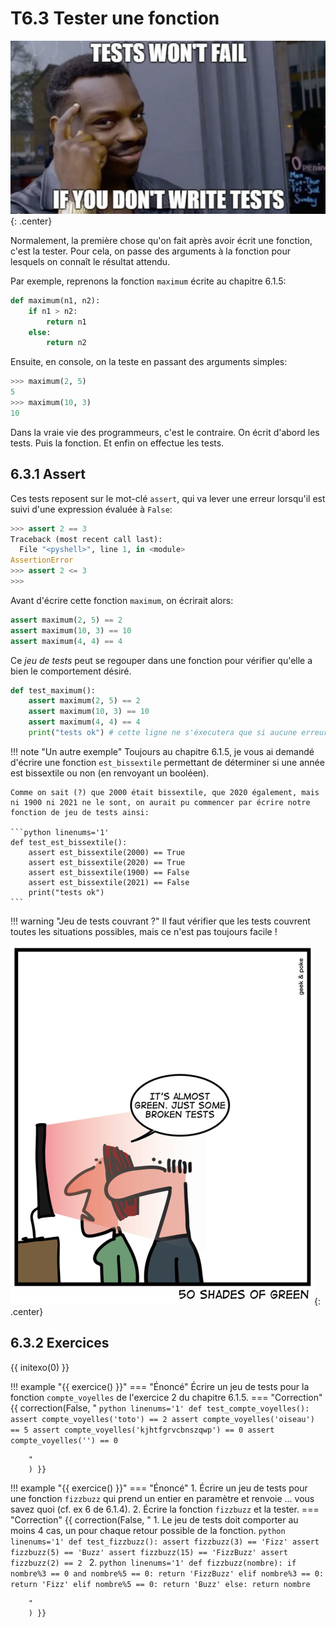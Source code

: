 # T6.3 Tester une fonction

![](../images/tests_meme.png){: .center} 

Normalement, la première chose qu'on fait après avoir écrit une fonction, c'est la tester.
Pour cela, on passe des arguments à la fonction pour lesquels on connaît le résultat attendu.

Par exemple, reprenons la fonction `maximum` écrite au chapitre 6.1.5:

```python linenums='1'
def maximum(n1, n2):
    if n1 > n2:
        return n1
    else:
        return n2
```
Ensuite, en console, on la teste en passant des arguments simples:

```python 
>>> maximum(2, 5)
5
>>> maximum(10, 3)
10
```
Dans la vraie vie des programmeurs, c'est le contraire. On écrit d'abord les tests. Puis la fonction. Et enfin on effectue les tests.


## 6.3.1 Assert

Ces tests reposent sur le mot-clé `assert`, qui va lever une erreur lorsqu'il est suivi d'une expression évaluée à `False`:

```python 
>>> assert 2 == 3
Traceback (most recent call last):
  File "<pyshell>", line 1, in <module>
AssertionError
>>> assert 2 <= 3
>>>

```

Avant d'écrire cette fonction `maximum`, on écrirait alors:
```python linenums='1'
assert maximum(2, 5) == 2
assert maximum(10, 3) == 10
assert maximum(4, 4) == 4
```

Ce *jeu de tests* peut se regouper dans une fonction pour vérifier qu'elle a bien le comportement désiré.

```python linenums='1'
def test_maximum():
    assert maximum(2, 5) == 2
    assert maximum(10, 3) == 10
    assert maximum(4, 4) == 4
    print("tests ok") # cette ligne ne s'éxecutera que si aucune erreur n'est levée par assert
```

!!! note "Un autre exemple"
    Toujours au chapitre 6.1.5, je vous ai demandé d'écrire une fonction `est_bissextile` permettant de déterminer si une année est bissextile ou non (en renvoyant un booléen).

    Comme on sait (?) que 2000 était bissextile, que 2020 également, mais ni 1900 ni 2021 ne le sont, on aurait pu commencer par écrire notre fonction de jeu de tests ainsi:

    ```python linenums='1'
    def test_est_bissextile():
        assert est_bissextile(2000) == True
        assert est_bissextile(2020) == True
        assert est_bissextile(1900) == False
        assert est_bissextile(2021) == False
        print("tests ok")
    ```

!!! warning "Jeu de tests couvrant ?"
    Il faut vérifier que les tests couvrent toutes les situations possibles, mais ce n'est pas toujours facile !

![](../images/geekandpokebrokentests.png){: .center} 
## 6.3.2 Exercices

{{ initexo(0) }}

!!! example "{{ exercice() }}"
    === "Énoncé" 
        Écrire un jeu de tests pour la fonction `compte_voyelles` de l'exercice 2 du chapitre 6.1.5.
    === "Correction" 
        {{ correction(False, 
        "
        ```python linenums='1'
        def test_compte_voyelles():
            assert compte_voyelles('toto') == 2
            assert compte_voyelles('oiseau') == 5
            assert compte_voyelles('kjhtfgrvcbnszqwp') == 0
            assert compte_voyelles('') == 0
        ```
    
        "
        ) }}

!!! example "{{ exercice() }}"
    === "Énoncé" 
        1. Écrire un jeu de tests pour une fonction `fizzbuzz` qui prend un entier en paramètre et renvoie ... vous savez quoi (cf. ex 6 de 6.1.4).
        2. Écrire la fonction `fizzbuzz` et la tester.
    === "Correction" 
        {{ correction(False, 
        "
        1. Le jeu de tests doit comporter au moins 4 cas, un pour chaque retour possible de la fonction.
        ```python linenums='1'
        def test_fizzbuzz():
            assert fizzbuzz(3) == 'Fizz'
            assert fizzbuzz(5) == 'Buzz'
            assert fizzbuzz(15) == 'FizzBuzz'
            assert fizzbuzz(2) == 2
        ```
        2.
        ```python linenums='1'
        def fizzbuzz(nombre):
            if nombre%3 == 0 and nombre%5 == 0:
                return 'FizzBuzz'
            elif nombre%3 == 0:
                return 'Fizz'
            elif nombre%5 == 0:
                return 'Buzz'
            else:
                return nombre
        ```
        
        "
        ) }}

